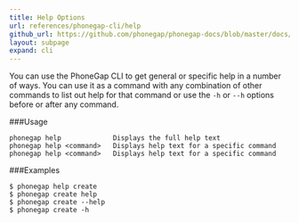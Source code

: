 ```yaml
---
title: Help Options
url: references/phonegap-cli/help
github_url: https://github.com/phonegap/phonegap-docs/blob/master/docs/references/phonegap-cli/help.html.md
layout: subpage
expand: cli
---
```


You can use the PhoneGap CLI to get general or specific help in a number of ways. You can use it as a command with any combination of 
other commands to list out help for that command or use the `-h` or `--h` options before or after any command. 

###Usage 
    
    phonegap help             Displays the full help text
    phonegap help <command>   Displays help text for a specific command
    phonegap help <command>   Displays help text for a specific command


###Examples

    $ phonegap help create
    $ phonegap create help
    $ phonegap create --help
    $ phonegap create -h